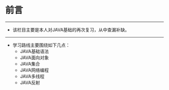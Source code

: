 # 前言

---
- 该栏目主要是本人对JAVA基础的再次复习，从中查漏补缺。
---
- 学习路线主要围绕如下几点：
    - JAVA基础语法
    - JAVA面向对象
    - JAVA集合
    - JAVA网络编程
    - JAVA多线程
    - JAVA反射
